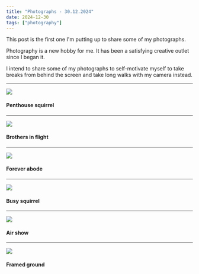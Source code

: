 ```yaml
---
title: "Photographs - 30.12.2024"
date: 2024-12-30
tags: ["photography"]
---
```


This post is the first one I'm putting up to share some of my photographs.

Photography is a new hobby for me. It has been a satisfying creative outlet since I began it.

I intend to share some of my photographs to self-motivate myself to take breaks from behind the screen and take long walks with my camera instead.

---

![](https://i.imgur.com/i9RbJAI.jpg)
#### Penthouse squirrel

---

![](https://i.imgur.com/jmr8lGS.jpg)
#### Brothers in flight

---

![](https://i.imgur.com/zX6AAR5.jpg)
#### Forever abode

---

![](https://i.imgur.com/NbCZ1TC.jpg)
#### Busy squirrel

---

![](https://i.imgur.com/cDkXbGM.jpg)
#### Air show

---

![](https://i.imgur.com/Sjcw0jF.jpg)
#### Framed ground
